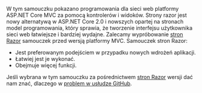 W tym samouczku pokazano programowania dla sieci web platformy ASP.NET Core MVC za pomocą kontrolerów i widoków. Strony razor jest nowy alternatywą w ASP.NET Core 2.0 i nowszych opartej na stronach model programowania, który sprawia, że tworzenie interfejsu użytkownika sieci web łatwiejsze i bardziej wydajne. Zalecamy wypróbowanie [stron Razor](xref:tutorials/razor-pages/razor-pages-start) samouczek przed wersją platformy MVC. Samouczek stron Razor:

* Jest preferowanym podejściem w przypadku nowych wdrożeń aplikacji.
* Łatwiej jest je wykonać.
* Obejmuje więcej funkcji.

Jeśli wybrana w tym samouczku za pośrednictwem [stron Razor](xref:tutorials/razor-pages/razor-pages-start) wersji dać nam znać, dlaczego w [problem w usłudze GitHub](https://github.com/aspnet/Docs/issues/6146).
